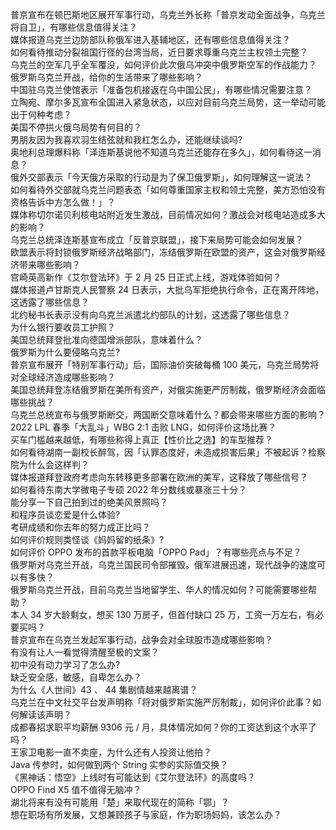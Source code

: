 普京宣布在顿巴斯地区展开军事行动，乌克兰外长称「普京发动全面战争，乌克兰将自卫」，有哪些信息值得关注？  
媒体报道乌克兰边防部队称俄军进入基辅地区，还有哪些信息值得关注？  
如何看待推动分裂祖国行径的台湾当局，近日要求尊重乌克兰主权领土完整？  
乌克兰的空军几乎全军覆没，如何评价此次俄乌冲突中俄罗斯空军的作战能力？  
俄罗斯乌克兰开战，给你的生活带来了哪些影响？  
中国驻乌克兰使馆表示「准备包机接返在乌中国公民」，有哪些情况需要注意？  
立陶宛、摩尔多瓦宣布全国进入紧急状态，以应对目前乌克兰局势，这一举动可能出于何种考虑？  
美国不停拱火俄乌局势有何目的？  
男朋友因为我喜欢羽生结弦就和我杠怎么办，还能继续谈吗?  
奥地利总理爆料称「泽连斯基说他不知道乌克兰还能存在多久」，如何看待这一消息？  
俄外交部表示「今天俄方采取的行动是为了保卫俄罗斯」，如何理解这一说法？  
如何看待外交部就乌克兰问题表态「如何尊重国家主权和领土完整，美方恐怕没有资格告诉中方怎么做！」？  
媒体称切尔诺贝利核电站附近发生激战，目前情况如何？激战会对核电站造成多大的影响？  
乌克兰总统泽连斯基宣布成立「反普京联盟」，接下来局势可能会如何发展？  
欧盟表示将封锁俄罗斯经济战略部门，冻结俄罗斯在欧盟的资产，这会对俄罗斯经济带来哪些影响？  
宫崎英高新作《艾尔登法环》于 2 月 25 日正式上线，游戏体验如何？  
媒体报道卢甘斯克人民警察 24 日表示，大批乌军拒绝执行命令，正在离开阵地，这透露了哪些信息？  
北约秘书长表示没有向乌克兰派遣北约部队的计划，这透露了哪些信息？  
为什么银行要收员工护照？  
美国总统拜登批准向德国增派部队，意味着什么？  
俄罗斯为什么要侵略乌克兰?  
普京宣布展开「特别军事行动」后，国际油价突破每桶 100 美元，乌克兰局势将对全球经济造成哪些影响？  
美国总统拜登冻结俄罗斯在美所有资产，对俄实施更严厉制裁，俄罗斯经济会面临哪些挑战？  
乌克兰总统宣布与俄罗斯断交，两国断交意味着什么？都会带来哪些方面的影响？  
2022 LPL 春季「大乱斗」WBG 2:1 击败 LNG，如何评价这场比赛？  
买车门槛越来越低，有哪些称得上真正【性价比之选】的车型推荐？  
如何看待湖南一副校长醉驾，因「认罪态度好，未造成损害后果」不被起诉？检察院为什么会这样判？  
媒体报道拜登政府考虑向东转移更多部署在欧洲的美军，这释放了哪些信号？  
如何看待东南大学微电子专硕 2022 年分数线或暴涨三十分？  
能分享一下自己拍到过的绝美风景照吗？  
和程序员谈恋爱是什么体验?  
考研成绩和你去年的努力成正比吗？  
如何评价规则类怪谈《妈妈留的纸条》?  
如何评价 OPPO 发布的首款平板电脑「OPPO Pad」？有哪些亮点与不足？  
俄罗斯对乌克兰开战，乌克兰国民司令部摧毁。俄军进展迅速，现代战争的速度可以有多快？  
俄罗斯乌克兰开战，目前乌克兰当地留学生、华人的情况如何？可能需要哪些帮助？  
本人 34 岁大龄剩女，想买 130 万房子，但首付缺口 25 万，工资一万左右，有必要买吗？  
普京宣布在乌克兰发起军事行动，战争会对全球股市造成哪些影响？  
有没有让人一看觉得清醒至极的文案？  
初中没有动力学习了怎么办?  
缺乏安全感，敏感，自卑怎么办？  
为什么《人世间》43 、 44 集剧情越来越离谱？  
乌克兰在中文社交平台发声明称「将对俄罗斯实施严厉制裁」，如何评价此事？如何解读该声明？  
成都春招求职平均薪酬 9306 元 / 月，具体情况如何？你的工资达到这个水平了吗？  
王家卫电影一直不卖座，为什么还有人投资让他拍？  
Java 传参时，如何做到两个 String 实参的实际值交换？  
《黑神话：悟空》上线时有可能达到《艾尔登法环》的高度吗？  
OPPO Find X5 值不值得无脑冲？  
湖北将来有没有可能用「楚」来取代现在的简称「鄂」？  
想在职场有所发展，又想兼顾孩子与家庭，作为职场妈妈，该怎么办？  
